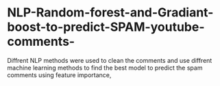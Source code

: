 # NLP-Random-forest-and-Gradiant-boost-to-predict-SPAM-youtube-comments-
Diffrent NLP methods were used to clean the comments and use diffrent machine learning methods to find the best model to predict the spam comments using feature importance,  
